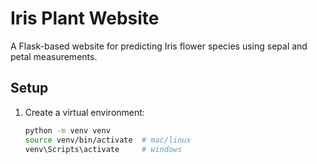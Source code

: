 # Iris Plant Website

A Flask-based website for predicting Iris flower species using sepal and petal measurements.

## Setup
1. Create a virtual environment:
   ```bash
   python -m venv venv
   source venv/bin/activate  # mac/linux
   venv\Scripts\activate     # windows
